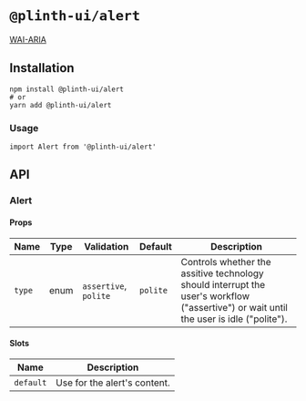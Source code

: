 # `@plinth-ui/alert`

[WAI-ARIA](https://www.w3.org/TR/wai-aria-practices-1.2/#alert)

## Installation

```
npm install @plinth-ui/alert
# or
yarn add @plinth-ui/alert
```

### Usage

```
import Alert from '@plinth-ui/alert'
```

## API

### Alert

#### Props

| Name   | Type | Validation            | Default  | Description                                                                                                                            |
| ------ | ---- | --------------------- | -------- | -------------------------------------------------------------------------------------------------------------------------------------- |
| `type` | enum | `assertive`, `polite` | `polite` | Controls whether the assitive technology should interrupt the user's workflow ("assertive") or wait until the user is idle ("polite"). |

#### Slots

| Name      | Description                  |
| --------- | ---------------------------- |
| `default` | Use for the alert's content. |

